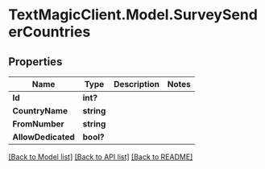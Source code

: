 # TextMagicClient.Model.SurveySenderCountries
## Properties

Name | Type | Description | Notes
------------ | ------------- | ------------- | -------------
**Id** | **int?** |  | 
**CountryName** | **string** |  | 
**FromNumber** | **string** |  | 
**AllowDedicated** | **bool?** |  | 

[[Back to Model list]](../README.md#documentation-for-models) [[Back to API list]](../README.md#documentation-for-api-endpoints) [[Back to README]](../README.md)

